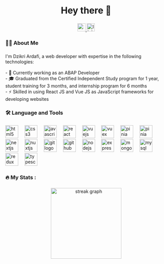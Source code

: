 ###
<h1 align="center">Hey there 👋</h1>

###

###
<div align="center">
  <a href="https://dzikri-ardafi.vercel.app/" target="_blank">
    <img src="https://img.shields.io/badge/Portfolio-Visit-1abc9c?style=for-the-badge&logo=vercel&labelColor=black" height="25" alt="portfolio link" />
  </a>
  <a href="https://www.linkedin.com/in/dzikri-ardafi-77775b231/" target="_blank">
    <img src="https://img.shields.io/static/v1?message=LinkedIn&logo=linkedin&label=&color=0077B5&logoColor=white&labelColor=&style=for-the-badge" height="25" alt="linkedin logo"  />
  </a>
</div>

<h3 align="left">👩‍💻  About Me</h3>

###
<p align="left">I'm Dzikri Ardafi, a web developer with expertise in the following technologies:<br><br>
- 🔭 Currently working as an ABAP Developer<br>
- 🎓 Graduated from the Certified Independent Study program for 1 year, student training for 3 months, and internship program for 6 months<br>
- ⚡ Skilled in using React JS and Vue JS as JavaScript frameworks for developing websites</p>

###

<h3 align="left">🛠 Language and Tools</h3>

###

<div align="left">
  <img src="https://cdn.jsdelivr.net/gh/devicons/devicon/icons/html5/html5-original-wordmark.svg" height="40" alt="html5 logo" />
  <img width="12" />
  <img src="https://cdn.jsdelivr.net/gh/devicons/devicon/icons/css3/css3-original-wordmark.svg" height="40" alt="css3 logo" />
  <img width="12" />
  <img src="https://cdn.jsdelivr.net/gh/devicons/devicon/icons/javascript/javascript-original.svg" height="40" alt="javascript logo" />
  <img width="12" />
  <img src="https://cdn.jsdelivr.net/gh/devicons/devicon/icons/react/react-original-wordmark.svg" height="40" alt="react logo" />
  <img width="12" />
  <img src="https://cdn.jsdelivr.net/gh/devicons/devicon/icons/vuejs/vuejs-original-wordmark.svg" height="40" alt="vuejs logo" />
  <img width="12" />
  <img src="https://res.cloudinary.com/practicaldev/image/fetch/s--U_zehYXY--/c_imagga_scale,f_auto,fl_progressive,h_500,q_auto,w_1000/https://dev-to-uploads.s3.amazonaws.com/i/dzro862c8wjfpshr6xou.png" height="40" alt="vuex logo" />
  <img width="12" />
  <img src="https://upload.wikimedia.org/wikipedia/commons/1/1c/Pinialogo.svg" height="40" alt="pinia logo" />
  <img width="12" />
  <img src="https://tohsoluciones.com/wp-content/uploads/2020/06/SAP-ABAP.jpg" height="40" alt="pinia logo" />
  <img width="12" />
  <img src="https://cdn.jsdelivr.net/gh/devicons/devicon/icons/nextjs/nextjs-original-wordmark.svg" height="40" alt="nextjs logo" />
  <img width="12" />
  <img src="https://cdn.jsdelivr.net/gh/devicons/devicon/icons/nuxtjs/nuxtjs-original-wordmark.svg" height="40" alt="nuxtjs logo" />
  <img width="12" />
  <img src="https://cdn.jsdelivr.net/gh/devicons/devicon/icons/git/git-plain-wordmark.svg" height="40" alt="git logo" />
  <img width="12" />
  <img src="https://cdn.jsdelivr.net/gh/devicons/devicon/icons/github/github-original-wordmark.svg" height="40" alt="github logo" />
  <img width="12" />
  <img src="https://cdn.jsdelivr.net/gh/devicons/devicon/icons/nodejs/nodejs-original-wordmark.svg" height="40" alt="nodejs logo" />
  <img width="12" />
  <img src="https://cdn.jsdelivr.net/gh/devicons/devicon/icons/express/express-original-wordmark.svg" height="40" alt="express logo" />
  <img width="12" />
  <img src="https://cdn.jsdelivr.net/gh/devicons/devicon/icons/mongodb/mongodb-original-wordmark.svg" height="40" alt="mongodb logo" />
  <img width="12" />
  <img src="https://cdn.jsdelivr.net/gh/devicons/devicon/icons/mysql/mysql-original-wordmark.svg" height="40" alt="mysql logo" />
  <img width="12" />
  <img src="https://cdn.jsdelivr.net/gh/devicons/devicon/icons/redux/redux-original.svg" height="40" alt="redux logo" />
  <img width="12" />
  <img src="https://cdn.jsdelivr.net/gh/devicons/devicon/icons/typescript/typescript-original.svg" height="40" alt="typescript logo" />
</div>

###

<h3 align="left">🔥   My Stats :</h3>

###

<div align="center">
  <img src="https://streak-stats.demolab.com?user=Dzikri-Ardafi&locale=en&mode=daily&theme=dark&hide_border=false&border_radius=5&order=3" height="220" alt="streak graph"  />
</div>

###
